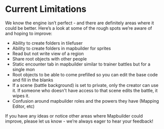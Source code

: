 # Current Limitations
We know the engine isn’t perfect - and there are definitely areas where it could be better. Here’s a look at some of the rough spots we’re aware of and hoping to improve:
- Ability to create folders in tilefuser
- Ability to create folders in mapbuilder for sprites
- Read but not write view of a region
- Share root objects with other people
- Static encounter tab in mapbuilder similar to trainer battles but for a single mon
- Root objects to be able to come prefilled so you can edit the base code and fill in the blanks
- If a scene (battle background) is set to private, only the creator can use it. If someone who doesn't have access to that scene edits the battle, it wipes it.
- Confusion around mapbuilder roles and the powers they have (Mapping Editor, etc)

If you have any ideas or notice other areas where Mapbuilder could improve, please let us know - we’re always eager to hear your feedback!
